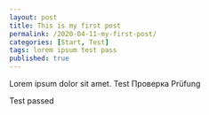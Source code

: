 ```yaml
---
layout: post
title: This is my first post
permalink: /2020-04-11-my-first-post/
categories: [Start, Test]
tags: lorem ipsum test pass
published: true
---
```


Lorem ipsum dolor sit amet.
Test
Проверка
Prüfung

Test passed
